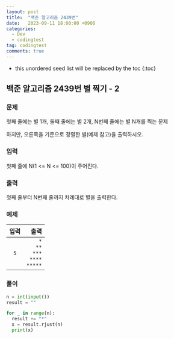 ```yaml
---
layout: post
title:  "백준 알고리즘 2439번"
date:   2023-09-11 18:00:00 +0900
categories:
  - Dev
  - codingtest
tag: codingtest
comments: true
---
```


* this unordered seed list will be replaced by the toc
{:toc}

## 백준 알고리즘 2439번 별 찍기 - 2

### 문제

첫째 줄에는 별 1개, 둘째 줄에는 별 2개, N번째 줄에는 별 N개를 찍는 문제  

하지만, 오른쪽을 기준으로 정렬한 별(예제 참고)을 출력하시오.

### 입력

첫째 줄에 N(1 <= N <= 100)이 주어진다.

### 출력

첫째 줄부터 N번째 줄까지 차례대로 별을 출력한다.

### 예제

| 입력 | 출력 |
| :--: | --: |
| `5` | `*` <br/> `**` <br/> `***` <br/> `****` <br/> `*****` |

### 풀이

```py
n = int(input())
result = ""

for _ in range(n):
  result += "*"
  x = result.rjust(n)
  print(x)
```